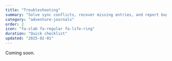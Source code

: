 ```yaml
---
title: "Troubleshooting"
summary: "Solve sync conflicts, recover missing entries, and report bugs with the right diagnostics."
category: "adventure-journals"
order: 2
icon: "fa-slab fa-regular fa-life-ring"
duration: "Quick checklist"
updated: "2025-02-01"
---
```


Coming soon.